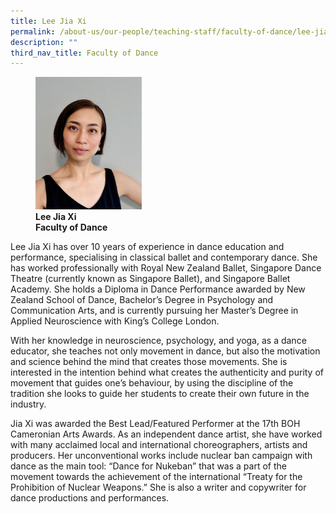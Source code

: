 ```yaml
---
title: Lee Jia Xi
permalink: /about-us/our-people/teaching-staff/faculty-of-dance/lee-jia-xi/
description: ""
third_nav_title: Faculty of Dance
---
```

<figure>
<img style="width:40%" src="/images/leejiaxi.jpg">
<figcaption> <strong>Lee Jia Xi<br>
Faculty of Dance</strong> </figcaption>
</figure>

Lee Jia Xi has over 10 years of experience in dance education and performance, specialising in classical ballet and contemporary dance. She has worked professionally with Royal New Zealand Ballet, Singapore Dance Theatre (currently known as Singapore Ballet), and Singapore Ballet Academy. She holds a Diploma in Dance Performance awarded by New Zealand School of Dance, Bachelor’s Degree in Psychology and Communication Arts, and is currently pursuing her Master’s Degree in Applied Neuroscience with King’s College London.

  

With her knowledge in neuroscience, psychology, and yoga, as a dance educator, she teaches not only movement in dance, but also the motivation and science behind the mind that creates those movements. She is interested in the intention behind what creates the authenticity and purity of movement that guides one’s behaviour, by using the discipline of the tradition she looks to guide her students to create their own future in the industry.

  

Jia Xi was awarded the Best Lead/Featured Performer at the 17th BOH Cameronian Arts Awards. As an independent dance artist, she have worked with many acclaimed local and international choreographers, artists and producers. Her unconventional works include nuclear ban campaign with dance as the main tool: “Dance for Nukeban” that was a part of the movement towards the achievement of the international “Treaty for the Prohibition of Nuclear Weapons.” She is also a writer and copywriter for dance productions and performances.